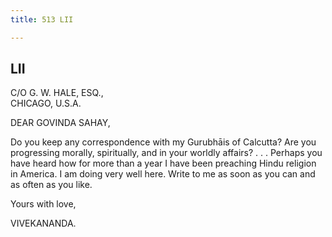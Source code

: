 ```yaml
---
title: 513 LII

---
```

  

  


## LII

C/O G. W. HALE, ESQ.,  
CHICAGO, U.S.A.

DEAR GOVINDA SAHAY,

 

Do you keep any correspondence with my Gurubhāis of Calcutta? Are you
progressing morally, spiritually, and in your worldly affairs? . . .
Perhaps you have heard how for more than a year I have been preaching
Hindu religion in America. I am doing very well here. Write to me as
soon as you can and as often as you like. 

Yours with love,

VIVEKANANDA.
